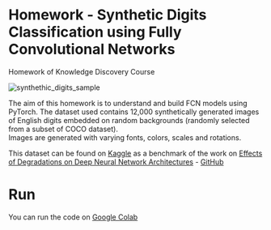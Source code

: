# Homework - Synthetic Digits Classification using Fully Convolutional Networks
Homework of Knowledge Discovery Course

![synthethic_digits_sample](https://raw.githubusercontent.com/prasunroy/cnn-on-degraded-images/master/assets/image_01.png)

The aim of this homework is to understand and build FCN models using PyTorch. The dataset used contains 12,000 synthetically generated images of English digits embedded on random backgrounds (randomly selected from a subset of COCO dataset).<br />Images are generated with varying fonts, colors, scales and rotations.

This dataset can be found on [Kaggle](https://www.kaggle.com/prasunroy/synthetic-digits) as a benchmark of the work on [Effects of Degradations on Deep Neural Network Architectures](https://arxiv.org/abs/1807.10108) - [GitHub](https://github.com/prasunroy/cnn-on-degraded-images)

# Run
You can run the code on [Google Colab](https://colab.research.google.com/drive/1FvWGuoJ28e8wDxcDt4h2vov1328H6Mvr?usp=sharing)
